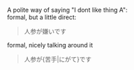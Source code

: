 A polite way of saying "I dont like thing A":  
formal, but a little direct: 
>人参が嫌いです

formal, nicely talking around it
>人参が{苦手|にがて}です